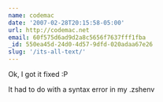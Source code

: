 ```yaml
---
name: codemac
date: '2007-02-28T20:15:58-05:00'
url: http://codemac.net
email: 60f575d6ad9d2a8c5656f7637fff1fba
_id: 550ea45d-24d0-4d57-9dfd-020adaa67e26
slug: '/its-all-text/'
---
```


Ok, I got it fixed :P

It had to do with a syntax error in my .zshenv
